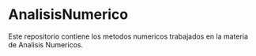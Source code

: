 # AnalisisNumerico
Este repositorio contiene los metodos numericos trabajados en la materia de Analisis Numericos.
